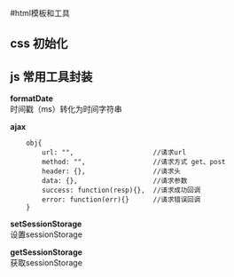 #html模板和工具

## css 初始化

## js 常用工具封装
**formatDate**  
时间戳（ms）转化为时间字符串

**ajax**
```
	obj{
		url: "",					//请求url
		method: "",					//请求方式 get、post
		header: {},					//请求头
		data: {},					//请求参数
		success: function(resp){},	//请求成功回调
		error: function(err){}		//请求错误回调
	}
```

**setSessionStorage**  
设置sessionStorage

**getSessionStorage**  
获取sessionStorage